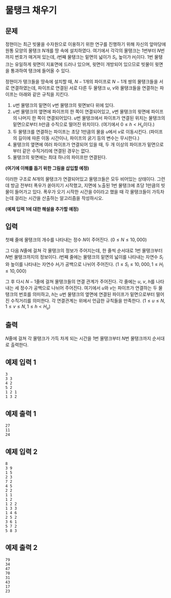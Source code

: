 # 물탱크 채우기

## 문제

정현이는 최근 빗물을 수자원으로 이용하기 위한 연구를 진행하기 위해 자신의 앞마당에 원통 모양의 물탱크 $N$개를 땅 속에 설치하였다. 여기에서 각각의 물탱크는 1번부터 $N$번 까지 번호가 매겨져 있는데, $i$번째 물탱크는 밑면의 넓이가 $S_i$, 높이가 $H_i$이다. 1번 물탱크는 유일하게 윗면이 지표면에 드러나 있으며, 윗면이 개방되어 있으므로 빗물이 윗면을 통과하여 탱크에 들어올 수 있다.

정현이가 탱크들을 땅속에 설치할 때, $N-1$개의 파이프로 $N-1$개 쌍의 물탱크들을 서로 연결하였는데, 파이프로 연결된 서로 다른 두 물탱크 $u$, $v$와 물탱크들을 연결하는 파이프는 아래와 같은 규칙을 지킨다.

1. $u$번 물탱크의 밑면이 $v$번 물탱크의 윗면보다 위에 있다. 
2. $u$번 물탱크의 옆면에 파이프의 한 쪽이 연결되어있고, $v$번 물탱크의 윗면에 파이프의 나머지 한 쪽이 연결되어있다. $u$번 물탱크에서 파이프가 연결된 위치는 물탱크의 밑면으로부터 $h$만큼 수직으로 떨어진 위치이다. (여기에서 $0 \leq h < H_u$이다.)
3. 두 물탱크를 연결하는 파이프는 초당 1만큼의 물을 $u$에서 $v$로 이동시킨다. (파이프의 길이에 따른 이동 시간이나, 파이프의 굵기 등의 변수는 무시한다.)
4. 물탱크의 옆면에 여러 파이프가 연결되어 있을 때, 두 개 이상의 파이프가 밑면으로부터 같은 수직거리에 연결된 경우는 없다.
5. 물탱크의 윗면에는 최대 하나의 파이프만 연결된다.

**(여기에 이해를 돕기 위한 그림을 삽입할 예정)**

이러한 구조로 $N$개의 물탱크가 연결되어있고 물탱크들은 모두 비어있는 상태이다. 그런데 방금 전부터 폭우가 쏟아지기 시작했고, 지면에 노출된 1번 물탱크에 초당 1만큼의 빗물이 들어가고 있다. 폭우가 오기 시작한 시간을 0이라고 했을 때 각 물탱크들이 가득차는데 걸리는 시간을 산출하는 알고리즘을 작성하시오.

**(예제 입력 1에 대한 해설을 추가할 예정)**

## 입력

첫째 줄에 물탱크의 개수를 나타내는 정수 $N$이 주어진다. $(0 \leq N \leq 10,000)$

그 다음 $N$줄에 걸쳐 각 물탱크의 정보가 주어지는데, 한 줄씩 순서대로 1번 물탱크부터 $N$번 물탱크까지의 정보이다. $i$번째 줄에는 물탱크의 밑면의 넓이를 나타내는 자연수 $S_i$와 높이를 나타내는 자연수 $H_i$가 공백으로 나뉘어 주어진다. $(1 \leq S_i \leq 10,000, 1 \leq H_i \leq 10,000)$

그 후 다시 $N-1$줄에 걸쳐 물탱크들의 연결 관계가 주어진다. 각 줄에는 $u$, $v$, $h$를 나타내는 세 정수가 공백으로 나뉘어 주어진다. 여기에서 $u$와 $v$는 파이프가 연결하는 두 물탱크의 번호를 의미하고, $h$는 $u$번 물탱크의 옆면에 연결된 파이프가 밑면으로부터 떨어진 수직거리를 의미한다. 각 연결관계는 위에서 언급한 규칙들을 만족한다. $(1 \leq u \leq N, 1 \leq v \leq N, 1 \leq h < H_u)$

## 출력

$N$줄에 걸쳐 각 물탱크가 가득 차게 되는 시간을 1번 물탱크부터 $N$번 물탱크까지 순서대로 출력한다.

## 예제 입력 1

```
3
3 3
4 2
5 2
1 2 1
1 3 2
```

## 예제 출력 1

```
27
11
24
```

## 예제 입력 2

```
8
3 9
1 5
2 3
7 2
4 5
2 2
1 1
1 2
1 2 2
1 3 3
1 4 6
2 5 2
3 6 1
5 7 2
5 8 3
```

## 예제 출력 2

```
79
34
47
70
31
43
17
23
```